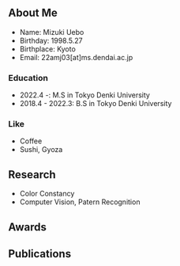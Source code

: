 <!-- You can use the [editor on GitHub](https://github.com/MizukiUebo/MizukiUebo.github.io/edit/main/index.md) to maintain and preview the content for your website in Markdown files.

Whenever you commit to this repository, GitHub Pages will run [Jekyll](https://jekyllrb.com/) to rebuild the pages in your site, from the content in your Markdown files. -->


## About Me
- Name: Mizuki Uebo
- Birthday: 1998.5.27
- Birthplace: Kyoto
- Email: 22amj03[at]ms.dendai.ac.jp

### Education
- 2022.4 -: M.S in Tokyo Denki University
- 2018.4 - 2022.3: B.S in Tokyo Denki University

### Like
- Coffee
- Sushi, Gyoza


## Research
- Color Constancy
- Computer Vision, Patern Recognition


## Awards
## Publications


<!-- Markdown is a lightweight and easy-to-use syntax for styling your writing. It includes conventions for

```markdown
Syntax highlighted code block

# Header 1
## Header 2
### Header 3

- Bulleted
- List

1. Numbered
2. List

**Bold** and _Italic_ and `Code` text

[Link](url) and ![Image](src)
```

For more details see [Basic writing and formatting syntax](https://docs.github.com/en/github/writing-on-github/getting-started-with-writing-and-formatting-on-github/basic-writing-and-formatting-syntax).

### Jekyll Themes

Your Pages site will use the layout and styles from the Jekyll theme you have selected in your [repository settings](https://github.com/MizukiUebo/MizukiUebo.github.io/settings/pages). The name of this theme is saved in the Jekyll `_config.yml` configuration file.

### Support or Contact

Having trouble with Pages? Check out our [documentation](https://docs.github.com/categories/github-pages-basics/) or [contact support](https://support.github.com/contact) and we’ll help you sort it out. -->
